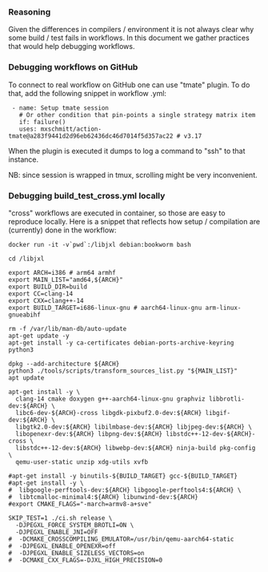 ### Reasoning 

Given the differences in compilers / environment it is not always clear why some
build / test fails in workflows. In this document we gather practices that
would help debugging workflows.

### Debugging workflows on GitHub

To connect to real workflow on GitHub one can use "tmate" plugin. To do that,
add the following snippet in workflow .yml:

```
 - name: Setup tmate session
   # Or other condition that pin-points a single strategy matrix item
   if: failure()
   uses: mxschmitt/action-tmate@a283f9441d2d96eb62436dc46d7014f5d357ac22 # v3.17
```

When the plugin is executed it dumps to log a command to "ssh" to that instance.

NB: since session is wrapped in tmux, scrolling might be very inconvenient.

### Debugging build_test_cross.yml locally

"cross" workflows are executed in container, so those are easy to reproduce
locally. Here is a snippet that reflects how setup / compilation are (currently)
done in the workflow:

```
docker run -it -v`pwd`:/libjxl debian:bookworm bash

cd /libjxl

export ARCH=i386 # arm64 armhf
export MAIN_LIST="amd64,${ARCH}"
export BUILD_DIR=build
export CC=clang-14
export CXX=clang++-14
export BUILD_TARGET=i686-linux-gnu # aarch64-linux-gnu arm-linux-gnueabihf

rm -f /var/lib/man-db/auto-update
apt-get update -y
apt-get install -y ca-certificates debian-ports-archive-keyring python3

dpkg --add-architecture ${ARCH}
python3 ./tools/scripts/transform_sources_list.py "${MAIN_LIST}"
apt update

apt-get install -y \
  clang-14 cmake doxygen g++-aarch64-linux-gnu graphviz libbrotli-dev:${ARCH} \
  libc6-dev-${ARCH}-cross libgdk-pixbuf2.0-dev:${ARCH} libgif-dev:${ARCH} \
  libgtk2.0-dev:${ARCH} libilmbase-dev:${ARCH} libjpeg-dev:${ARCH} \
  libopenexr-dev:${ARCH} libpng-dev:${ARCH} libstdc++-12-dev-${ARCH}-cross \
  libstdc++-12-dev:${ARCH} libwebp-dev:${ARCH} ninja-build pkg-config \
  qemu-user-static unzip xdg-utils xvfb

#apt-get install -y binutils-${BUILD_TARGET} gcc-${BUILD_TARGET}
#apt-get install -y \
#  libgoogle-perftools-dev:${ARCH} libgoogle-perftools4:${ARCH} \
#  libtcmalloc-minimal4:${ARCH} libunwind-dev:${ARCH}
#export CMAKE_FLAGS="-march=armv8-a+sve"

SKIP_TEST=1 ./ci.sh release \
  -DJPEGXL_FORCE_SYSTEM_BROTLI=ON \
  -DJPEGXL_ENABLE_JNI=OFF
#  -DCMAKE_CROSSCOMPILING_EMULATOR=/usr/bin/qemu-aarch64-static
#  -DJPEGXL_ENABLE_OPENEXR=off
#  -DJPEGXL_ENABLE_SIZELESS_VECTORS=on
#  -DCMAKE_CXX_FLAGS=-DJXL_HIGH_PRECISION=0
```
